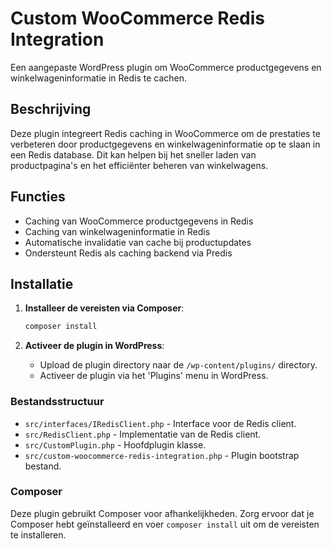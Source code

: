 # Custom WooCommerce Redis Integration

Een aangepaste WordPress plugin om WooCommerce productgegevens en winkelwageninformatie in Redis te cachen.

## Beschrijving

Deze plugin integreert Redis caching in WooCommerce om de prestaties te verbeteren door productgegevens en winkelwageninformatie op te slaan in een Redis database. Dit kan helpen bij het sneller laden van productpagina's en het efficiënter beheren van winkelwagens.

## Functies

- Caching van WooCommerce productgegevens in Redis
- Caching van winkelwageninformatie in Redis
- Automatische invalidatie van cache bij productupdates
- Ondersteunt Redis als caching backend via Predis

## Installatie


1. **Installeer de vereisten via Composer**:
    ```bash
    composer install
    ```

2. **Activeer de plugin in WordPress**:
    - Upload de plugin directory naar de `/wp-content/plugins/` directory.
    - Activeer de plugin via het 'Plugins' menu in WordPress.

### Bestandsstructuur

- `src/interfaces/IRedisClient.php` - Interface voor de Redis client.
- `src/RedisClient.php` - Implementatie van de Redis client.
- `src/CustomPlugin.php` - Hoofdplugin klasse.
- `src/custom-woocommerce-redis-integration.php` - Plugin bootstrap bestand.

### Composer

Deze plugin gebruikt Composer voor afhankelijkheden. Zorg ervoor dat je Composer hebt geïnstalleerd en voer `composer install` uit om de vereisten te installeren.

